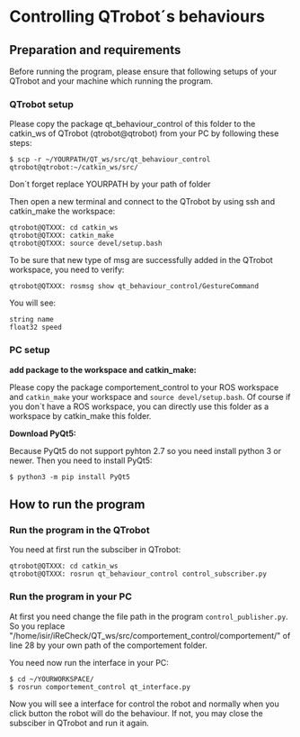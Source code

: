 # Controlling QTrobot´s behaviours

## Preparation and requirements
Before running the program, please ensure that following setups of your QTrobot and your machine which running the program.

### QTrobot setup
Please copy the package qt_behaviour_control of this folder to the catkin_ws of QTrobot (qtrobot@qtrobot) from your PC by following these steps:
```
$ scp -r ~/YOURPATH/QT_ws/src/qt_behaviour_control qtrobot@qtrobot:~/catkin_ws/src/
```
Don´t forget replace YOURPATH by your path of folder

Then open a new terminal and connect to the QTrobot by using ssh and catkin_make the workspace:
```
qtrobot@QTXXX: cd catkin_ws
qtrobot@QTXXX: catkin_make
qtrobot@QTXXX: source devel/setup.bash
```
To be sure that new type of msg are successfully added in the QTrobot workspace, you need to verify:
```
qtrobot@QTXXX: rosmsg show qt_behaviour_control/GestureCommand
```
You will see:
``` 
string name
float32 speed
```

### PC setup
**add package to the workspace and catkin_make:**

Please copy the package comportement_control to your ROS workspace and `catkin_make` your workspace and `source devel/setup.bash`. Of course if you don´t have a ROS workspace, you can directly use this folder as a workspace by catkin_make this folder.

**Download PyQt5:**

Because PyQt5 do not support pyhton 2.7 so you need install python 3 or newer. Then you need to install PyQt5:
``` 
$ python3 -m pip install PyQt5 
```

## How to run the program
### Run the program in the QTrobot
You need at first run the subsciber in QTrobot:
```
qtrobot@QTXXX: cd catkin_ws
qtrobot@QTXXX: rosrun qt_behaviour_control control_subscriber.py
```

### Run the program in your PC
At first you need change the file path in the program `control_publisher.py`. So you replace "/home/isir/iReCheck/QT_ws/src/comportement_control/comportement/" of line 28 by your own path of the comportement folder.

You need now run the interface in your PC:
```
$ cd ~/YOURWORKSPACE/
$ rosrun comportement_control qt_interface.py
```
Now you will see a interface for control the robot and normally when you click button the robot will do the behaviour. If not, you may close the subsciber in QTrobot and run it again.

 

